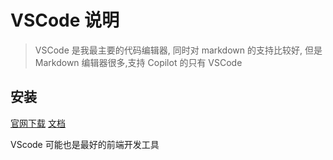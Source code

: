 # VSCode 说明

> VSCode 是我最主要的代码编辑器, 同时对 markdown 的支持比较好, 但是 Markdown 编辑器很多,支持 Copilot 的只有 VSCode

## 安装

[官网下载](https://code.visualstudio.com/)
[文档](https://code.visualstudio.com/docs)

VScode 可能也是最好的前端开发工具
